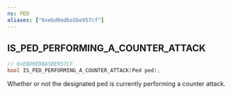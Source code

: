 ```yaml
---
ns: PED
aliases: ["0xebd0edba5be957cf"]
---
```

## IS_PED_PERFORMING_A_COUNTER_ATTACK

```c
// 0xEBD0EDBA5BE957CF
bool IS_PED_PERFORMING_A_COUNTER_ATTACK(Ped ped);
```

Whether or not the designated ped is currently performing a counter attack.

